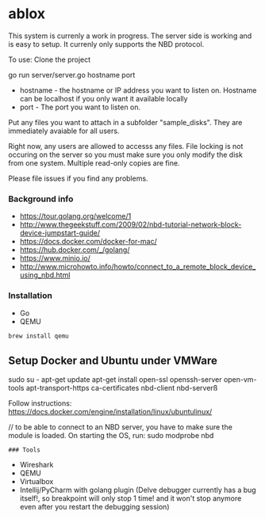 # ablox

This system is currenly a work in progress. The server side is working and is easy to setup. It currenly only supports the NBD protocol.

To use:
Clone the project

go run server/server.go hostname port
- hostname - the hostname or IP address you want to listen on. Hostname can be localhost if you only want it available locally
- port - The port you want to listen on.

Put any files you want to attach in a subfolder "sample_disks". They are immediately avaiable for all users.

Right now, any users are allowed to accesss any files. File locking is not occuring on the server so you must make sure you only modify the disk from one system. Multiple read-only copies are fine.

Please file issues if you find any problems.

### Background info
* https://tour.golang.org/welcome/1
* http://www.thegeekstuff.com/2009/02/nbd-tutorial-network-block-device-jumpstart-guide/
* https://docs.docker.com/docker-for-mac/
* https://hub.docker.com/_/golang/
* https://www.minio.io/
* http://www.microhowto.info/howto/connect_to_a_remote_block_device_using_nbd.html

### Installation

* Go
* QEMU
```sh
brew install qemu
```

## Setup Docker and Ubuntu under VMWare

sudo su -
apt-get update
apt-get install open-ssl openssh-server open-vm-tools apt-transport-https ca-certificates nbd-client nbd-serverß

Follow instructions: https://docs.docker.com/engine/installation/linux/ubuntulinux/

// to be able to connect to an NBD server, you have to make sure the module is loaded. On starting the OS, run:
sudo modprobe nbd



	### Tools
* Wireshark
* QEMU
* Virtualbox
* Intellij/PyCharm with golang plugin (Delve debugger currently has a bug itself!, so breakpoint will only stop 1 time! and it won't stop anymore even after you restart the debugging session)
